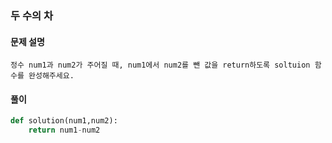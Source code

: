 ### 두 수의 차
#### 문제 설명
```
정수 num1과 num2가 주어질 때, num1에서 num2를 뺀 값을 return하도록 soltuion 함수를 완성해주세요.
```
#### 풀이 
```python
def solution(num1,num2):
    return num1-num2
```
